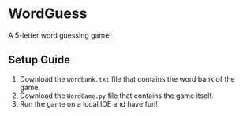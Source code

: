 # WordGuess
A 5-letter word guessing game!

## Setup Guide
1. Download the `wordbank.txt` file that contains the word bank of the game.
2. Download the `WordGame.py` file that contains the game itself.
3. Run the game on a local IDE and have fun!

